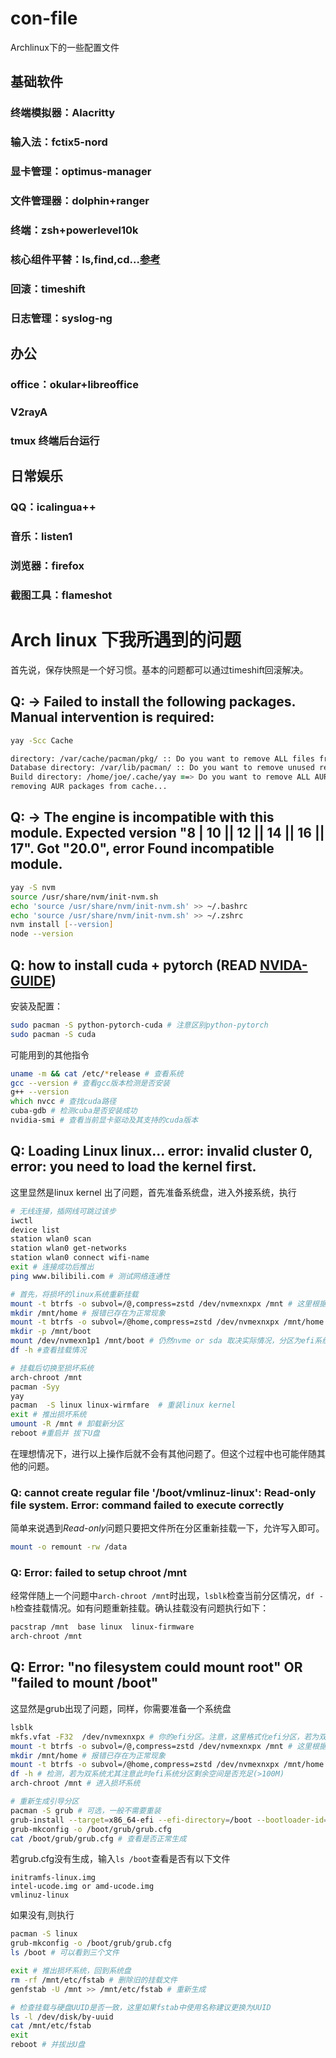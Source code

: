 # con-file
Archlinux下的一些配置文件
## 基础软件
### 终端模拟器：Alacritty
### 输入法：fctix5-nord
### 显卡管理：optimus-manager
### 文件管理器：dolphin+ranger
### 终端：zsh+powerlevel10k
### 核心组件平替：ls,find,cd...[参考](https://wiki.archlinux.org/title/Core\_utilities#Essentials)
### 回滚：timeshift
### 日志管理：syslog-ng

## 办公
### office：okular+libreoffice
### V2rayA
### tmux 终端后台运行

## 日常娱乐
### QQ：icalingua++
### 音乐：listen1
### 浏览器：firefox
### 截图工具：flameshot


# Arch linux 下我所遇到的问题
首先说，保存快照是一个好习惯。基本的问题都可以通过timeshift回滚解决。
## Q: -> Failed to install the following packages. Manual intervention is required:    
```zsh
yay -Scc Cache

directory: /var/cache/pacman/pkg/ :: Do you want to remove ALL files from cache? [y/N] n
Database directory: /var/lib/pacman/ :: Do you want to remove unused repositories? [Y/n] n
Build directory: /home/joe/.cache/yay ==> Do you want to remove ALL AUR packages from cache? [Y/n] y 
removing AUR packages from cache...
```
## Q: ->  The engine is incompatible with this module. Expected version "8 | 10 || 12 || 14 || 16 || 17". Got "20.0", error Found incompatible module. 
```zsh
yay -S nvm 
source /usr/share/nvm/init-nvm.sh
echo 'source /usr/share/nvm/init-nvm.sh' >> ~/.bashrc
echo 'source /usr/share/nvm/init-nvm.sh' >> ~/.zshrc
nvm install [--version]
node --version 
```
## Q: how to install cuda + pytorch (READ [NVIDA-GUIDE](https://docs.nvidia.com/cuda/cuda-installation-guide-linux/))    
安装及配置：
```zsh
sudo pacman -S python-pytorch-cuda # 注意区别python-pytorch
sudo pacman -S cuda
```    
可能用到的其他指令
```zsh
uname -m && cat /etc/*release # 查看系统
gcc --version # 查看gcc版本检测是否安装
g++ --version
which nvcc # 查找cuda路径
cuba-gdb # 检测cuba是否安装成功
nvidia-smi # 查看当前显卡驱动及其支持的cuda版本
```

## Q: Loading Linux linux... error: invalid cluster 0, error: you need to load the kernel first.     
这里显然是linux  kernel 出了问题，首先准备系统盘，进入外接系统，执行
```zsh
# 无线连接，插网线可跳过该步
iwctl
device list
station wlan0 scan
station wlan0 get-networks
station wlan0 connect wifi-name
exit # 连接成功后推出
ping www.bilibili.com # 测试网络连通性
```

```zsh
# 首先，将损坏的linux系统重新挂载
mount -t btrfs -o subvol=/@,compress=zstd /dev/nvmexnxpx /mnt # 这里根据实际情况选择nvme和sda，分区为linux主要存储分区
mkdir /mnt/home # 报错已存在为正常现象
mount -t btrfs -o subvol=/@home,compress=zstd /dev/nvmexnxpx /mnt/home # 同上一个分区
mkdir -p /mnt/boot
mount /dev/nvmexn1p1 /mnt/boot # 仍然nvme or sda 取决实际情况，分区为efi系统分区，区别于前两个。
df -h #查看挂载情况
```

```zsh
# 挂载后切换至损坏系统
arch-chroot /mnt
pacman -Syy 
yay
pacman  -S linux linux-wirmfare  # 重装linux kernel
exit # 推出损坏系统
umount -R /mnt # 卸载新分区
reboot #重启并 拔下U盘 
```
在理想情况下，进行以上操作后就不会有其他问题了。但这个过程中也可能伴随其他的问题。
### Q: cannot create regular file '/boot/vmlinuz-linux': Read-only file system. Error: command failed to execute correctly
简单来说遇到*Read-only*问题只要把文件所在分区重新挂载一下，允许写入即可。
```zsh
mount -o remount -rw /data
```
### Q: Error: failed to setup chroot /mnt    
  经常伴随上一个问题中``arch-chroot /mnt``时出现，``lsblk``检查当前分区情况，``df -h``检查挂载情况。如有问题重新挂载。确认挂载没有问题执行如下：
```zsh
pacstrap /mnt  base linux  linux-firmware
arch-chroot /mnt
```

## Q:  Error: "no filesystem could mount root"  OR "failed to  mount /boot"
这显然是grub出现了问题，同样，你需要准备一个系统盘
```zsh
lsblk
mkfs.vfat -F32  /dev/nvmexnxpx # 你的efi分区。注意，这里格式化efi分区，若为双系统，推荐略过。
mount -t btrfs -o subvol=/@,compress=zstd /dev/nvmexnxpx /mnt # 这里根据实际情况选择nvme和sda，分区为linux主要存储分区
mkdir /mnt/home # 报错已存在为正常现象
mount -t btrfs -o subvol=/@home,compress=zstd /dev/nvmexnxpx /mnt/home # 同上一个分区
df -h # 检测，若为双系统尤其注意此时efi系统分区剩余空间是否充足(>100M)
arch-chroot /mnt # 进入损坏系统
```
```zsh
# 重新生成引导分区
pacman -S grub # 可选，一般不需要重装
grub-install --target=x86_64-efi --efi-directory=/boot --bootloader-id=GRUB
grub-mkconfig -o /boot/grub/grub.cfg
cat /boot/grub/grub.cfg # 查看是否正常生成
```
若grub.cfg没有生成，输入``ls /boot``查看是否有以下文件    
```
initramfs-linux.img
intel-ucode.img or amd-ucode.img
vmlinuz-linux
```

如果没有,则执行
```zsh
pacman -S linux
grub-mkconfig -o /boot/grub/grub.cfg
ls /boot # 可以看到三个文件
```

```zsh
exit # 推出损坏系统，回到系统盘
rm -rf /mnt/etc/fstab # 删除旧的挂载文件
genfstab -U /mnt >> /mnt/etc/fstab # 重新生成
```

```zsh
# 检查挂载与硬盘UUID是否一致，这里如果fstab中使用名称建议更换为UUID
ls -l /dev/disk/by-uuid
cat /mnt/etc/fstab
exit
reboot # 并拔出U盘
```
